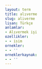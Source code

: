 ```yaml
---
layout: term
title: alıverme
slug: aliverme
lisan: Türkçe
anlamlar:
- Alıvermek işi
ozellikler:
- - isim
ornekler:
- - ''
orneklerkaynak:
- - ''
---
```

